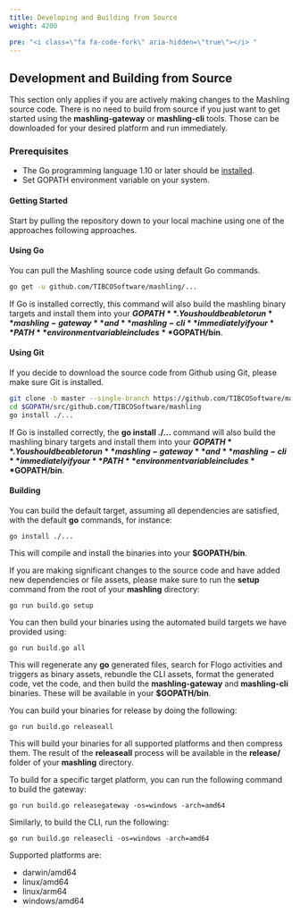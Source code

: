 ```yaml
---
title: Developing and Building from Source
weight: 4200

pre: "<i class=\"fa fa-code-fork\" aria-hidden=\"true\"></i> "
---
```


## Development and Building from Source
This section only applies if you are actively making changes to the Mashling source code. There is no need to build from source if you just want to get started using the **mashling-gateway** or **mashling-cli** tools. Those can be downloaded for your desired platform and run immediately.

### <a name="prerequisites"></a>Prerequisites
* The Go programming language 1.10 or later should be [installed](https://golang.org/doc/install).
* Set GOPATH environment variable on your system.

#### Getting Started

Start by pulling the repository down to your local machine using one of the approaches following approaches.

#### Using Go
You can pull the Mashling source code using default Go commands.

```bash
go get -u github.com/TIBCOSoftware/mashling/...
```

If Go is installed correctly, this command will also build the mashling binary targets and install them into your **$GOPATH**. You should be able to run **mashling-gateway** and **mashling-cli** immediately if your **PATH** environment variable includes **$GOPATH/bin**.

#### Using Git
If you decide to download the source code from Github using Git, please make sure Git is installed.

```bash
git clone -b master --single-branch https://github.com/TIBCOSoftware/mashling.git $GOPATH/src/github.com/TIBCOSoftware/mashling
cd $GOPATH/src/github.com/TIBCOSoftware/mashling
go install ./...
```

If Go is installed correctly, the **go install ./...** command will also build the mashling binary targets and install them into your **$GOPATH**. You should be able to run **mashling-gateway** and **mashling-cli** immediately if your **PATH** environment variable includes **$GOPATH/bin**.

#### Building

You can build the default target, assuming all dependencies are satisfied, with the default **go** commands, for instance:

```
go install ./...
```

This will compile and install the binaries into your **$GOPATH/bin**.

If you are making significant changes to the source code and have added new dependencies or file assets, please make sure to run the **setup** command from the root of your **mashling** directory:

```
go run build.go setup
```

You can then build your binaries using the automated build targets we have provided using:

```
go run build.go all
```

This will regenerate any **go** generated files, search for Flogo activities and triggers as binary assets, rebundle the CLI assets, format the generated code, vet the code, and then build the **mashling-gateway** and **mashling-cli** binaries. These will be available in your **$GOPATH/bin**.

You can build your binaries for release by doing the following:

```
go run build.go releaseall
```

This will build your binaries for all supported platforms and then compress them. The result of the **releaseall** process will be available in the **release/** folder of your **mashling** directory.

To build for a specific target platform, you can run the following command to build the gateway:

```
go run build.go releasegateway -os=windows -arch=amd64
```

Similarly, to build the CLI, run the following:

```
go run build.go releasecli -os=windows -arch=amd64
```

Supported platforms are:

- darwin/amd64
- linux/amd64
- linux/arm64
- windows/amd64